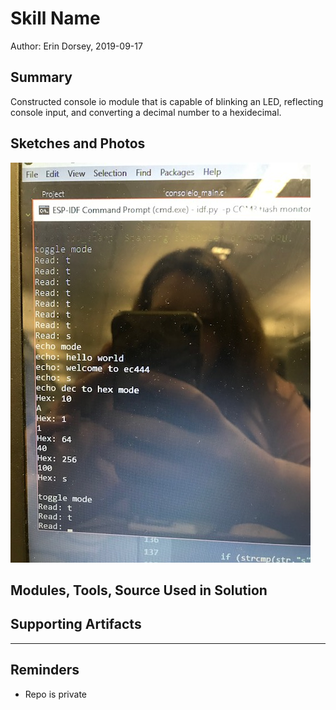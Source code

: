 #  Skill Name

Author: Erin Dorsey, 2019-09-17

## Summary
Constructed console io module that is capable of blinking an LED, reflecting console input, and converting a decimal number to a hexidecimal. 

## Sketches and Photos
![Image](./images/IMG_6323.jpg)

## Modules, Tools, Source Used in Solution


## Supporting Artifacts


-----

## Reminders
- Repo is private
